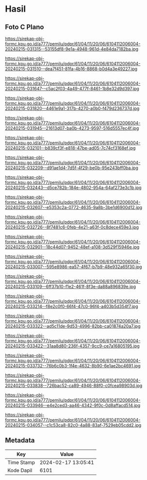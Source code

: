 # Hasil

## Foto C Plano

https://sirekap-obj-formc.kpu.go.id/a777/pemilu/pdpr/61/04/11/20/06/6104112006004-20240215-031315--53155df8-9e1a-4948-961d-4e84da7182ba.jpg

https://sirekap-obj-formc.kpu.go.id/a777/pemilu/pdpr/61/04/11/20/06/6104112006004-20240215-031510--dea7f451-81fa-4b16-8868-b0d4a3e49227.jpg

https://sirekap-obj-formc.kpu.go.id/a777/pemilu/pdpr/61/04/11/20/06/6104112006004-20240215-031647--c5ac2f03-4a49-477f-8461-1b8e32d9d397.jpg

https://sirekap-obj-formc.kpu.go.id/a777/pemilu/pdpr/61/04/11/20/06/6104112006004-20240215-031820--4461e9a1-317b-4270-a0b0-f479d236737d.jpg

https://sirekap-obj-formc.kpu.go.id/a777/pemilu/pdpr/61/04/11/20/06/6104112006004-20240215-031945--21613d07-ba0b-4273-9597-516d5557ec4f.jpg

https://sirekap-obj-formc.kpu.go.id/a777/pemilu/pdpr/61/04/11/20/06/6104112006004-20240215-032101--b839cf3f-e818-47be-ad05-7c74cf3168ef.jpg

https://sirekap-obj-formc.kpu.go.id/a777/pemilu/pdpr/61/04/11/20/06/6104112006004-20240215-032209--d91ae1d4-7d5f-4f29-be0b-95e243bff0ba.jpg

https://sirekap-obj-formc.kpu.go.id/a777/pemilu/pdpr/61/04/11/20/06/6104112006004-20240215-032443--d5ce782b-184e-4802-954a-64af273e3c1b.jpg

https://sirekap-obj-formc.kpu.go.id/a777/pemilu/pdpr/61/04/11/20/06/6104112006004-20240215-032607--e5353c2a-0772-4635-9a8b-3be1d6900d12.jpg

https://sirekap-obj-formc.kpu.go.id/a777/pemilu/pdpr/61/04/11/20/06/6104112006004-20240215-032726--8f7481c6-0feb-4e21-a63f-0c8dece459e3.jpg

https://sirekap-obj-formc.kpu.go.id/a777/pemilu/pdpr/61/04/11/20/06/6104112006004-20240215-032901--18c44d07-9452-48ef-a108-3d529f15946e.jpg

https://sirekap-obj-formc.kpu.go.id/a777/pemilu/pdpr/61/04/11/20/06/6104112006004-20240215-033007--595e8986-ea57-4f67-b7b9-48e932a65f30.jpg

https://sirekap-obj-formc.kpu.go.id/a777/pemilu/pdpr/61/04/11/20/06/6104112006004-20240215-033109--6ff37b10-f1e2-461f-8f3e-da88a896839e.jpg

https://sirekap-obj-formc.kpu.go.id/a777/pemilu/pdpr/61/04/11/20/06/6104112006004-20240215-033214--f8e2c0f0-66f4-47c0-96f4-a403b5d354f7.jpg

https://sirekap-obj-formc.kpu.go.id/a777/pemilu/pdpr/61/04/11/20/06/6104112006004-20240215-033322--ad5c11de-9d53-4996-82bb-ca01874a20a7.jpg

https://sirekap-obj-formc.kpu.go.id/a777/pemilu/pdpr/61/04/11/20/06/6104112006004-20240215-033422--31aa8d80-236f-4357-9cc9-ce7a16805195.jpg

https://sirekap-obj-formc.kpu.go.id/a777/pemilu/pdpr/61/04/11/20/06/6104112006004-20240215-033732--76b6c0b3-1f4e-4632-8b90-6e1ae2bc4691.jpg

https://sirekap-obj-formc.kpu.go.id/a777/pemilu/pdpr/61/04/11/20/06/6104112006004-20240215-033838--726bac52-ca89-4946-88f0-c0fcea98903d.jpg

https://sirekap-obj-formc.kpu.go.id/a777/pemilu/pdpr/61/04/11/20/06/6104112006004-20240215-033946--e4e2ced3-aa46-4342-9f0c-0d8affacd514.jpg

https://sirekap-obj-formc.kpu.go.id/a777/pemilu/pdpr/61/04/11/20/06/6104112006004-20240215-034057--c1c53ca8-82c0-4a88-83af-7529eb05cdd2.jpg


## Metadata

| Key        | Value               |
| ---------- | ------------------- |
| Time Stamp | 2024-02-17 13:05:41 |
| Kode Dapil | 6101                |



